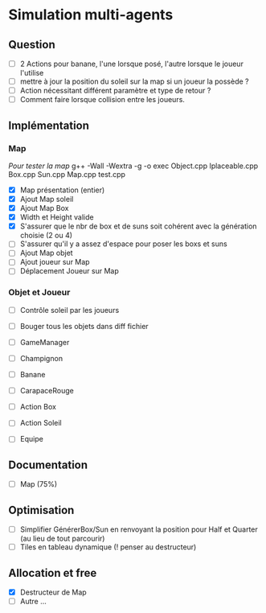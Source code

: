 # Simulation multi-agents

## Question

  * [ ] 2 Actions pour banane, l'une lorsque posé, l'autre lorsque le joueur l'utilise 
  * [ ] mettre à jour la position du soleil sur la map si un joueur la possède ?
  * [ ] Action nécessitant différent paramètre et type de retour ?
  * [ ] Comment faire lorsque collision entre les joueurs.

## Implémentation

### Map

*Pour tester la map*
g++ -Wall -Wextra -g -o exec Object.cpp Iplaceable.cpp Box.cpp Sun.cpp Map.cpp test.cpp 

- [x] Map présentation (entier)
- [x] Ajout Map soleil
- [x] Ajout Map Box
- [x] Width et Height valide
- [x] S'assurer que le nbr de box et de suns soit cohérent avec la génération choisie (2 ou 4)
- [ ] S'assurer qu'il y a assez d'espace pour poser les boxs et suns
- [ ] Ajout Map objet
- [ ] Ajout joueur sur Map
- [ ] Déplacement Joueur sur Map

### Objet et Joueur

- [ ] Contrôle soleil par les joueurs
- [ ] Bouger tous les objets dans diff fichier

- [ ] GameManager
- [ ] Champignon
- [ ] Banane
- [ ] CarapaceRouge
- [ ] Action Box
- [ ] Action Soleil 
- [ ] Equipe

## Documentation
  
- [ ] Map (75%)

## Optimisation

- [ ] Simplifier GénérerBox/Sun en renvoyant la position pour Half et Quarter (au lieu de tout parcourir)
- [ ] Tiles en tableau dynamique (! penser au destructeur)

## Allocation et free

- [x] Destructeur de Map 
- [ ] Autre ...
